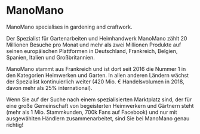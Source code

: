 
# ManoMano

<div class="container-toc"></div>

ManoMano specialises in gardening and craftwork.







Der Spezialist für Gartenarbeiten und Heimhandwerk ManoMano zählt 20 Millionen Besuche pro Monat und mehr als zwei Millionen Produkte auf seinen europäischen Plattformen in Deutschland, Frankreich, Belgien, Spanien, Italien und Großbritannien.<br/>

ManoMano stammt aus Frankreich und ist dort seit 2016 die Nummer 1 in den Kategorien Heimwerken und Garten. In allen anderen Ländern wächst der Spezialist kontinuierlich weiter (420 Mio. € Handelsvolumen in 2018, davon mehr als 25% international).<br/>

Wenn Sie auf der Suche nach einem spezialisierten Marktplatz sind, der für eine große Gemeinschaft von begeisterten Heimwerkern und Gärtnern steht (mehr als 1 Mio. Stammkunden, 700k Fans auf Facebook) und nur mit ausgewählten Händlern zusammenarbeitet, sind Sie bei ManoMano genau richtig!

